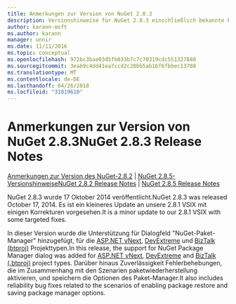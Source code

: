 ```yaml
---
title: Anmerkungen zur Version von NuGet 2.8.3
description: Versionshinweise für NuGet 2.8.3 einschließlich bekannte Probleme, Fehlerbehebungen, Funktionen und Archivierung von dcrs Design.
author: karann-msft
ms.author: karann
manager: unnir
ms.date: 11/11/2016
ms.topic: conceptual
ms.openlocfilehash: 972bc3bae03d5fb033b7c7c70319cdc551327880
ms.sourcegitcommit: 3eab9c4dd41ea7ccd2c28bb5ab16f6fbbec13708
ms.translationtype: MT
ms.contentlocale: de-DE
ms.lasthandoff: 04/26/2018
ms.locfileid: "31819610"
---
```

# <a name="nuget-283-release-notes"></a><span data-ttu-id="879b9-103">Anmerkungen zur Version von NuGet 2.8.3</span><span class="sxs-lookup"><span data-stu-id="879b9-103">NuGet 2.8.3 Release Notes</span></span>

<span data-ttu-id="879b9-104">[Anmerkungen zur Version des NuGet-2.8.2](../release-notes/nuget-2.8.2.md) | [NuGet 2.8.5-Versionshinweise](../release-notes/nuget-2.8.5.md)</span><span class="sxs-lookup"><span data-stu-id="879b9-104">[NuGet 2.8.2 Release Notes](../release-notes/nuget-2.8.2.md) | [NuGet 2.8.5 Release Notes](../release-notes/nuget-2.8.5.md)</span></span>

<span data-ttu-id="879b9-105">NuGet 2.8.3 wurde 17 Oktober 2014 veröffentlicht.</span><span class="sxs-lookup"><span data-stu-id="879b9-105">NuGet 2.8.3 was released October 17, 2014.</span></span> <span data-ttu-id="879b9-106">Es ist ein kleineres Update an unsere 2.8.1 VSIX mit einigen Korrekturen vorgesehen.</span><span class="sxs-lookup"><span data-stu-id="879b9-106">It is a minor update to our 2.8.1 VSIX with some targeted fixes.</span></span>

<span data-ttu-id="879b9-107">In dieser Version wurde die Unterstützung für Dialogfeld "NuGet-Paket-Manager" hinzugefügt, für die [ASP.NET vNext](http://www.asp.net/vnext), [DevExtreme](http://js.devexpress.com/) und [BizTalk (btproj)](/biztalk/core/developing-biztalk-server-applications) Projekttypen.</span><span class="sxs-lookup"><span data-stu-id="879b9-107">In this release, the support for NuGet Package Manager dialog was added for [ASP.NET vNext](http://www.asp.net/vnext), [DevExtreme](http://js.devexpress.com/) and [BizTalk (.btproj)](/biztalk/core/developing-biztalk-server-applications) project types.</span></span> <span data-ttu-id="879b9-108">Darüber hinaus Zuverlässigkeit Fehlerbehebungen, die im Zusammenhang mit den Szenarien paketwiederherstellung aktivieren, und speichern die Optionen des Paket-Manager.</span><span class="sxs-lookup"><span data-stu-id="879b9-108">It also includes reliability bug fixes related to the scenarios of enabling package restore and saving package manager options.</span></span>
